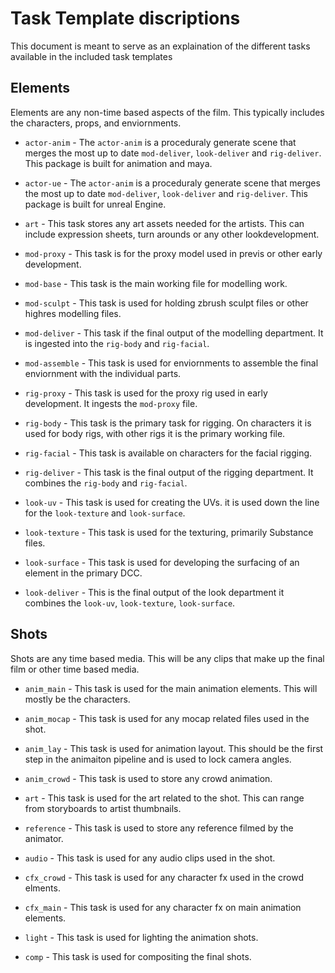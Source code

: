 # Task Template discriptions 
This document is meant to serve as an explaination of the different tasks available in the included task templates


## Elements
Elements are any non-time based aspects of the film. This typically includes the characters, props, and enviornments. 


- `actor-anim` - The `actor-anim` is a proceduraly generate scene that 
merges the most up to date `mod-deliver`, `look-deliver` and `rig-deliver`. This package is built for animation and maya. 

- `actor-ue` -  The `actor-anim` is a proceduraly generate scene that 
merges the most up to date `mod-deliver`, `look-deliver` and `rig-deliver`. This package is built for unreal Engine. 

- `art` - This task stores any art assets needed for the artists. This can include expression sheets, turn arounds 
or any other lookdevelopment. 

- `mod-proxy` - This task is for the proxy model used in previs or other early development. 

- `mod-base` - This task is the main working file for modelling work. 

- `mod-sculpt` -  This task is used for holding zbrush sculpt files or other highres modelling files. 

- `mod-deliver` - This task if the final output of the modelling department. It is ingested into the `rig-body` and `rig-facial`.

- `mod-assemble` - This task is used for enviornments to assemble the final enviornment with the individual parts.

- `rig-proxy` - This task is used for the proxy rig used in early development. It ingests the `mod-proxy` file.   

- `rig-body` - This task is the primary task for rigging. On characters it is used for body rigs, with other 
rigs it is the primary working file. 

- `rig-facial` -  This task is available on characters for the facial rigging. 

- `rig-deliver` - This task is the final output of the rigging department. It combines the `rig-body` and `rig-facial`. 

- `look-uv` - This task is used for creating the UVs. it is used down the line for the `look-texture` and `look-surface`. 

- `look-texture` - This task is used for the texturing, primarily Substance files. 

- `look-surface` - This task is used for developing the surfacing of an element in the primary DCC. 

- `look-deliver` - This is the final output of the look department it combines the `look-uv`, `look-texture`, `look-surface`. 

## Shots
Shots are any time based media. This will be any clips that make up the final film or other time based media. 

- `anim_main` -  This task is used for the main animation elements. This will mostly be the characters. 

- `anim_mocap` - This task is used for any mocap related files used in the shot.

- `anim_lay` - This task is used for animation layout. This should be the first step in the animaiton pipeline and is used
to lock camera angles. 

- `anim_crowd` - This task is used to store any crowd animation. 

- `art` - This task is used for the art related to the shot. This can range from storyboards to artist thumbnails. 

- `reference` - This task is used to store any  reference filmed by the animator.

- `audio` - This task is used for any audio clips used in the shot.

- `cfx_crowd` - This task is used for any character fx used in the crowd elments. 

- `cfx_main` - This task is used for any character fx on main animation elements. 

- `light` - This task is used for lighting the animation shots.  

- `comp` - This task is used for compositing the final shots. 





